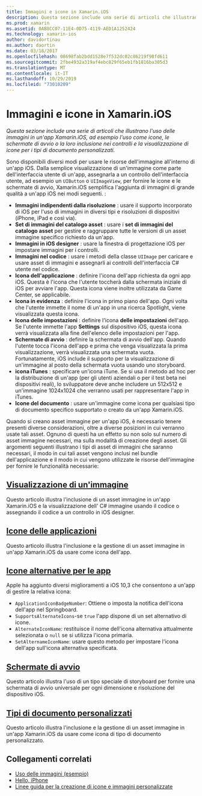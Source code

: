 ```yaml
---
title: Immagini e icone in Xamarin.iOS
description: Questa sezione include una serie di articoli che illustrano l'uso delle immagini in un'app Xamarin.iOS, ad esempio l'uso come icone, le schermate di avvio o la loro inclusione nei controlli e la visualizzazione di icone per i tipi di documento personalizzati.
ms.prod: xamarin
ms.assetid: 0AB8CC07-11E4-0D75-4119-AED1A1252424
ms.technology: xamarin-ios
author: davidortinau
ms.author: daortin
ms.date: 03/18/2017
ms.openlocfilehash: 08698fab2bdd1528e7f532dc02c86219f98fd611
ms.sourcegitcommit: 2fbe4932a319af4ebc829f65eb1fb1816ba305d3
ms.translationtype: MT
ms.contentlocale: it-IT
ms.lasthandoff: 10/29/2019
ms.locfileid: "73010209"
---
```

# <a name="images-and-icons-in-xamarinios"></a>Immagini e icone in Xamarin.iOS

_Questa sezione include una serie di articoli che illustrano l'uso delle immagini in un'app Xamarin.iOS, ad esempio l'uso come icone, le schermate di avvio o la loro inclusione nei controlli e la visualizzazione di icone per i tipi di documento personalizzati._

Sono disponibili diversi modi per usare le risorse dell'immagine all'interno di un'app iOS. Dalla semplice visualizzazione di un'immagine come parte dell'interfaccia utente di un'app, assegnarla a un controllo dell'interfaccia utente, ad esempio un `UIButton` o `UIImageView`, per fornire le icone e le schermate di avvio, Xamarin.iOS semplifica l'aggiunta di immagini di grande qualità a un'app iOS nei modi seguenti. : 

- **Immagini indipendenti dalla risoluzione** : usare il supporto incorporato di iOS per l'uso di immagini in diversi tipi e risoluzioni di dispositivi (iPhone, iPad e così via).
- **Set di immagini del catalogo asset** : usare i **set di immagini del catalogo asset** per gestire e raggruppare tutte le versioni di un asset immagine specifico richiesto da un'app.
- **Immagini in iOS designer** : usare la finestra di progettazione iOS per impostare immagini per i controlli.
- **Immagini nel codice** : usare i metodi della classe `UIImage` per caricare e usare asset di immagini e assegnarli ai controlli dell'interfaccia C# utente nel codice.
- **Icona dell'applicazione** : definire l'icona dell'app richiesta da ogni app iOS. Questa è l'icona che l'utente toccherà dalla schermata iniziale di iOS per avviare l'app. Questa icona viene inoltre utilizzata da Game Center, se applicabile.
- **Icona in evidenza** : definire l'icona in primo piano dell'app. Ogni volta che l'utente immette il nome di un'app in una ricerca Spotlight, viene visualizzata questa icona.
- **Icona delle impostazioni** : definire l'icona **delle impostazioni** dell'app. Se l'utente immette l'app **Settings** sul dispositivo iOS, questa icona verrà visualizzata alla fine dell'elenco delle impostazioni per l'app. 
- **Schermate di avvio** : definire la schermata di avvio dell'app. Quando l'utente tocca l'icona dell'app e prima che venga visualizzata la prima visualizzazione, verrà visualizzata una schermata vuota. Fortunatamente, iOS include il supporto per la visualizzazione di un'immagine al posto della schermata vuota usando uno storyboard. 
- **icona iTunes** : specificare un'icona iTune. Se si usa il metodo ad hoc per la distribuzione di un'app (per gli utenti aziendali o per il test beta nei dispositivi reali), lo sviluppatore deve anche includere un 512x512 e un'immagine 1024x1024 che verranno usati per rappresentare l'app in iTunes.
- **Icone del documento** : usare un'immagine come icona per qualsiasi tipo di documento specifico supportato o creato da un'app Xamarin.iOS.

Quando si creano asset immagine per un'app iOS, è necessario tenere presenti diverse considerazioni, oltre a diverse posizioni in cui verranno usate tali asset. Ognuno di questi ha un effetto su non solo sul numero di asset immagine necessari, ma sulla modalità di creazione degli asset. Gli argomenti seguenti illustrano i tipi di asset di immagini che saranno necessari, il modo in cui tali asset vengono inclusi nel bundle dell'applicazione e il modo in cui vengono utilizzate le risorse dell'immagine per fornire le funzionalità necessarie:

## <a name="displaying-an-imageiosapp-fundamentalsimages-iconsdisplaying-an-imagemd"></a>[Visualizzazione di un'immagine](~/ios/app-fundamentals/images-icons/displaying-an-image.md)

Questo articolo illustra l'inclusione di un asset immagine in un'app Xamarin.iOS e la visualizzazione dell' C# immagine usando il codice o assegnando il codice a un controllo in iOS designer.

## <a name="application-iconsiosapp-fundamentalsimages-iconsapp-iconsmd"></a>[Icone delle applicazioni](~/ios/app-fundamentals/images-icons/app-icons.md)

Questo articolo illustra l'inclusione e la gestione di un asset immagine in un'app Xamarin.iOS da usare come icona dell'app.

## <a name="alternate-app-iconsiosapp-fundamentalsimages-iconsalternate-app-iconsmd"></a>[Icone alternative per le app](~/ios/app-fundamentals/images-icons/alternate-app-icons.md)

Apple ha aggiunto diversi miglioramenti a iOS 10,3 che consentono a un'app di gestire la relativa icona:

- `ApplicationIconBadgeNumber`: Ottiene o imposta la notifica dell'icona dell'app nel Springboard.
- `SupportsAlternateIcons`-se `true` l'app dispone di un set alternativo di icone.
- `AlternateIconName`: restituisce il nome dell'icona alternativa attualmente selezionata o `null` se si utilizza l'icona primaria.
- `SetAlternameIconName`: usare questo metodo per impostare l'icona dell'app sull'icona alternativa specificata.

## <a name="launch-screensiosapp-fundamentalsimages-iconslaunch-screensmd"></a>[Schermate di avvio](~/ios/app-fundamentals/images-icons/launch-screens.md)

Questo articolo illustra l'uso di un tipo speciale di storyboard per fornire una schermata di avvio universale per ogni dimensione e risoluzione del dispositivo iOS.

## <a name="custom-document-typesiosapp-fundamentalsimages-iconscustom-document-typesmd"></a>[Tipi di documento personalizzati](~/ios/app-fundamentals/images-icons/custom-document-types.md)

Questo articolo illustra l'inclusione e la gestione di un asset immagine in un'app Xamarin.iOS da usare come icona di tipo di documento personalizzato.

## <a name="related-links"></a>Collegamenti correlati

- [Uso delle immagini (esempio)](https://docs.microsoft.com/samples/xamarin/ios-samples/workingwithimages)
- [Hello, iPhone](~/ios/get-started/hello-ios/index.md)
- [Linee guida per la creazione di icone e immagini personalizzate](https://developer.apple.com/library/ios/#documentation/UserExperience/Conceptual/MobileHIG/IconsImages/IconsImages.html)
